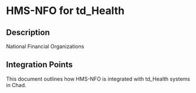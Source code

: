 # HMS-NFO for td_Health

## Description

National Financial Organizations

## Integration Points

This document outlines how HMS-NFO is integrated with td_Health systems in Chad.
